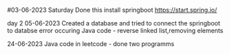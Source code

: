 #03-06-2023
Saturday
Done this 
install springboot
https://start.spring.io/

day 2
05-06-2023
Created a database and tried to connect the springboot to databse error occuring 
Java code - reverse linked list,removing elements



24-06-2023
Java code in leetcode - done two programms


